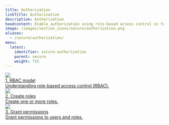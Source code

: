 ```yaml
---
title: Authorization
linkTitle: Authorization
description: Authorization
headcontent: Enable authorization using role-based access control in Yugabyte DB.
image: /images/section_icons/secure/authorization.png
aliases:
  - /secure/authorization/
menu:
  latest:
    identifier: secure-authorization
    parent: secure
    weight: 715
---
```


<div class="row">
  <div class="col-12 col-md-6 col-lg-12 col-xl-6">
    <a class="section-link icon-offset" href="rbac-model/">
      <div class="head">
        <img class="icon" src="/images/section_icons/secure/rbac-model.png" aria-hidden="true" />
        <div class="title">1. RBAC model</div>
      </div>
      <div class="body">
          Understanding role-based access control (RBAC).
      </div>
    </a>
  </div>
  <div class="col-12 col-md-6 col-lg-12 col-xl-6">
    <a class="section-link icon-offset" href="create-roles/">
      <div class="head">
        <img class="icon" src="/images/section_icons/secure/create-roles.png" aria-hidden="true" />
        <div class="title">2. Create roles</div>
      </div>
      <div class="body">
          Create one or more roles.
      </div>
    </a>
  </div>
  <div class="col-12 col-md-6 col-lg-12 col-xl-6">
    <a class="section-link icon-offset" href="grant-permissions/">
      <div class="head">
        <img class="icon" src="/images/section_icons/secure/grant-permissions.png" aria-hidden="true" />
        <div class="title">3. Grant permissions</div>
      </div>
      <div class="body">
          Grant permissions to users and roles.
      </div>
    </a>
  </div>
</div>
